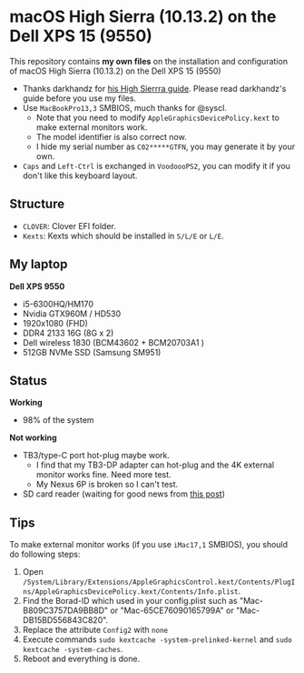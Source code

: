 # macOS High Sierra (10.13.2) on the Dell XPS 15 (9550)
This repository contains **my own files** on the installation and configuration of macOS High Sierra (10.13.2) on the Dell XPS 15 (9550)

* Thanks darkhandz for [his High Sierrra guide](https://github.com/darkhandz/XPS15-9550-High-Sierra). Please read darkhandz's guide before you use my files.
* Use `MacBookPro13,3` SMBIOS, much thanks for @syscl.
  * Note that you need to modify `AppleGraphicsDevicePolicy.kext` to make external monitors work.
  * The model identifier is also correct now.
  * I hide my serial number as `C02*****GTFN`, you may generate it by your own.
* `Caps` and `Left-Ctrl` is exchanged in `VoodoooPS2`, you can modify it if you don't like this keyboard layout.

## Structure
* `CLOVER`: Clover EFI folder.
* `Kexts`: Kexts which should be installed in `S/L/E` or `L/E`.

## My laptop
**Dell XPS 9550**

* i5-6300HQ/HM170
* Nvidia GTX960M / HD530
* 1920x1080 (FHD)
* DDR4 2133 16G (8G x 2)
* Dell wireless 1830 (BCM43602 + BCM20703A1 )
* 512GB NVMe SSD (Samsung SM951)

## Status

**Working**

* 98% of the system

**Not working**

* TB3/type-C port hot-plug maybe work.
    * I find that my TB3-DP adapter can hot-plug and the 4K external monitor works fine. Need more test.
    * My Nexus 6P is broken so I can't test.
* SD card reader (waiting for good news from [this post](http://www.insanelymac.com/forum/topic/321080-sineteks-driver-for-realtek-rtsx-sdhc-card-readers))

## Tips

To make external monitor works (if you use `iMac17,1` SMBIOS), you should do following steps:

1. Open `/System/Library/Extensions/AppleGraphicsControl.kext/Contents/PlugIns/AppleGraphicsDevicePolicy.kext/Contents/Info.plist`.
2. Find the Borad-ID which used in your config.plist such as "Mac-B809C3757DA9BB8D" or "Mac-65CE76090165799A" or "Mac-DB15BD556843C820".
3. Replace the attribute `Config2` with `none`
4. Execute commands `sudo kextcache -system-prelinked-kernel` and `sudo kextcache -system-caches`.
5. Reboot and everything is done.

